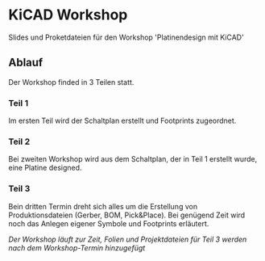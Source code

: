 # KiCAD Workshop

Slides und Proketdateien für den Workshop 'Platinendesign mit KiCAD'

## Ablauf

Der Workshop finded in 3 Teilen statt.

### Teil 1

Im ersten Teil wird der Schaltplan erstellt und Footprints zugeordnet.

### Teil 2

Bei zweiten Workshop wird aus dem Schaltplan, der in Teil 1 erstellt wurde, eine Platine designed.

### Teil 3

Bein dritten Termin dreht sich alles um die Erstellung von Produktionsdateien (Gerber, BOM, Pick&Place). Bei genügend Zeit wird noch das Anlegen eigener Symbole und Footprints erläutert.


_Der Workshop läuft zur Zeit, Folien und Projektdateien für Teil 3 werden nach dem Workshop-Termin hinzugefügt_
